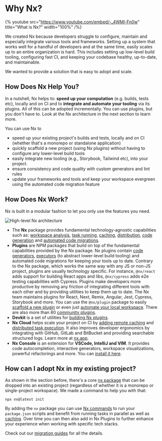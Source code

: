 # Why Nx?

{% youtube
src="https://www.youtube.com/embed/-_4WMl-Fn0w"
title="What is Nx?"
width="100%" /%}

We created Nx because developers struggle to configure, maintain and especially integrate various tools and frameworks. Setting up a system that works well for a handful of developers and at the same time, easily scales up to an entire organization is hard. This includes setting up low-level build tooling, configuring fast CI, and keeping your codebase healthy, up-to-date, and maintainable.

We wanted to provide a solution that is easy to adopt and scale.

## How Does Nx Help You?

In a nutshell, Nx helps to: **speed up your computation** (e.g. builds, tests etc), locally and on CI and to **integrate and automate your tooling** via its plugins. All of this can be adopted incrementally. You can use plugins, but you don't have to. Look at the Nx architecture in the next section to learn more.

You can use Nx to

- speed up your existing project's builds and tests, locally and on CI (whether that's a monorepo or standalone application)
- quickly scaffold a new project (using Nx plugins) without having to configure any lower-level build tools
- easily integrate new tooling (e.g., Storybook, Tailwind etc), into your project.
- ensure consistency and code quality with custom generators and lint rules
- update your frameworks and tools and keep your workspace evergreen using the automated code migration feature

## How Does Nx Work?

Nx is built in a modular fashion to let you only use the features you need.

![High-level Nx architecture](/shared/images/nx-architecture.svg)

- The **Nx** package provides fundamental technology-agnostic capabilities such as: [workspace analysis](/features/explore-graph), [task running](/features/run-tasks), [caching](/features/cache-task-results), [distribution](/ci/features/distribute-task-execution), [code generation](/features/generate-code) and [automated code migrations](/features/automate-updating-dependencies).
- **Plugins** are NPM packages that build on top of the fundamental capabilities provided by the Nx package. Nx plugins contain [code generators](/features/generate-code), [executors](/concepts/executors-and-configurations) (to abstract lower-level build tooling) and automated code migrations for keeping your tools up to date. Contrary to the Nx package, which works the same way with any JS or non-JS project, plugins are usually technology specific. For instance, `@nx/react` adds support for building React apps and libs, `@nx/cypress` adds e2e testing capabilities with Cypress. Plugins make developers more productive by removing any friction of integrating different tools with each other and by providing utilities to keep them up to date. The Nx team maintains plugins for React, Next, Remix, Angular, Jest, Cypress, Storybook and more. You can use the `@nx/plugin` package to easily [scaffold a new plugin](/extending-nx/intro/getting-started) or even just [automate your local workspace](/extending-nx/recipes/local-generators). There are also more than 80 [community plugins](/plugin-registry).
- **Devkit** is a set of utilities for [building Nx plugins](/extending-nx/intro/getting-started).
- **Nx Cloud** helps scale your project on CI by [adding remote caching](/concepts/how-caching-works) and [distributed task execution](/concepts/more-concepts/illustrated-dte). It also improves developer ergonomics by integrating with GitHub, GitLab and BitBucket and providing searchable structured logs. Learn more at [nx.app](https://nx.app).
- **Nx Console** is an extension for **VSCode, IntelliJ and VIM**. It provides code autocompletion, interactive generators, workspace visualizations, powerful refactorings and more. You can [install it here](/features/integrate-with-editors).

## How can I adopt Nx in my existing project?

As shown in the section before, there's a core [nx package](https://www.npmjs.com/package/nx) that can be dropped into an existing project (regardless of whether it is a monorepo or single-project workspace). We made a command to help you with that:

```shell
npx nx@latest init
```

By adding the `nx` package you can use [Nx commands](/features/run-tasks) to run your `package.json` scripts and benefit from running tasks in parallel as well as [caching](/features/cache-task-results). Over time you can then also add in Nx Plugins to further enhance your experience when working with specific tech stacks.

Check out our [migration guides](/recipes/adopting-nx) for all the details.
